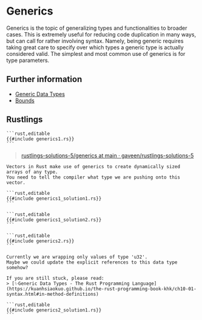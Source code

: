 # Generics

Generics is the topic of generalizing types and functionalities to broader cases.
This is extremely useful for reducing code duplication in many ways, but can call for rather involving syntax.
Namely, being generic requires taking great care to specify over which types a generic type is actually considered valid.
The simplest and most common use of generics is for type parameters.

## Further information

- [Generic Data Types](https://doc.rust-lang.org/stable/book/ch10-01-syntax.html)
- [Bounds](https://doc.rust-lang.org/rust-by-example/generics/bounds.html)

## Rustlings

~~~admonish failure title="generics1" collapsible=true
```rust,editable
{{#include generics1.rs}}
```
~~~

> [rustlings-solutions-5/generics at main · gaveen/rustlings-solutions-5](https://github.com/gaveen/rustlings-solutions-5/tree/main/generics)

~~~admonish tip title="Hint" collapsible=true
Vectors in Rust make use of generics to create dynamically sized arrays of any type.
You need to tell the compiler what type we are pushing onto this vector.
~~~

~~~admonish success title="solution1: &str" collapsible=true
```rust,editable
{{#include generics1_solution1.rs}}
```
~~~

~~~admonish bug title="solution2: String" collapsible=true
```rust,editable
{{#include generics1_solution2.rs}}
```
~~~

~~~admonish failure title="generics2" collapsible=true
```rust,editable
{{#include generics2.rs}}
```
~~~

~~~admonish tip title="Hint" collapsible=true
Currently we are wrapping only values of type 'u32'.
Maybe we could update the explicit references to this data type somehow?

If you are still stuck, please read:
> [✨Generic Data Types - The Rust Programming Language](https://kuanhsiaokuo.github.io/the-rust-programming-book-khk/ch10-01-syntax.html#in-method-definitions)
~~~

~~~admonish success title="solution1: convert to use generics" collapsible=true
```rust,editable
{{#include generics2_solution1.rs}}
```
~~~